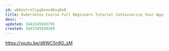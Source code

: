 ```yaml
---
id: w66ovtrn7jpg8nnn46sq8o0
title: Kubernetes Course Full Beginners Tutorial Containerize Your Apps
desc: ''
updated: 1643345945795
created: 1643345938169
---
```



<https://youtu.be/d6WC5n9G_sM>
